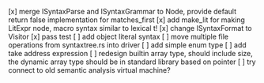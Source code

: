 
[x] merge ISyntaxParse and ISyntaxGrammar to Node, provide default return false implementation for matches_first
[x] add make_lit for making LitExpr node, macro syntax similar to lexical t!
[x] change ISyntaxFormat to Visitor
[x] pass test
[ ] add object literal syntax
[ ] move multiple file operations from syntaxtree.rs into driver
[ ] add simple enum type
[ ] add take address expression
[ ] redesign builtin array type, should include size, the dynamic array type should be in standard library based on pointer
[ ] try connect to old semantic analysis virtual machine?
